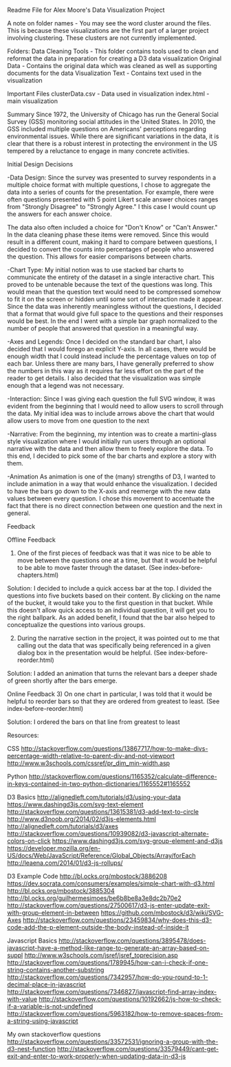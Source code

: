 Readme File for Alex Moore's Data Visualization Project

A note on folder names - You may see the word cluster around the files. This is because these visualizations are the first part of a larger project involving clustering. These clusters are not currently implemented.

Folders:
Data Cleaning Tools - This folder contains tools used to clean and reformat the data in preparation for creating a D3 data visualization
Original Data - Contains the original data which was cleaned as well as supporting documents for the data
Visualization Text - Contains text used in the visualization

Important Files
clusterData.csv - Data used in visualization
index.html - main visualization


Summary
Since 1972, the University of Chicago has run the General Social Survey (GSS) monitoring social attitudes in the United States. In 2010, the GSS included multiple questions on Americans' perceptions regarding environmental issues. While there are significant variations in the data, it is clear that there is a robust interest in protecting the environment in the US tempered by a reluctance to engage in many concrete activities.

Initial Design Decisions

-Data Design:
Since the survey was presented to survey respondents in a multiple choice format with multiple questions, I chose to aggregate the data into a series of counts for the presentation. For example, there were often questions presented with 5 point Likert scale answer choices ranges from "Strongly Disagree" to "Strongly Agree." I this case I would count up the answers for each answer choice. 

The data also often included a choice for "Don't Know" or "Can't Answer." In the data cleaning phase these items were removed. Since this would result in a different count, making it hard to compare between questions, I decided to convert the counts into percentages of people who answered the question. This allows for easier comparisons between charts.

-Chart Type:
My initial notion was to use stacked bar charts to communicate the entirety of the dataset in a single interactive chart. This proved to be untenable because the text of the questions was long. This would mean that the question text would need to be compressed somehow to fit it on the screen or hidden until some sort of interaction made it appear. Since the data was inherently meaningless without the questions, I decided that a format that would give full space to the questions and their responses would be best. In the end I went with a simple bar graph normalized to the number of people that answered that question in a meaningful way.   

-Axes and Legends:
Once I decided on the standard bar chart, I also decided that I would forego an explicit Y-axis. In all cases, there would be enough width that I could instead include the percentage values on top of each bar. Unless there are many bars, I have generally preferred to show the numbers in this way as it requires far less effort on the part of the reader to get details. I also decided that the visualization was simple enough that a legend was not necessary. 

-Interaction:
Since I was giving each question the full SVG window, it was evident from the beginning that I would need to allow users to scroll through the data. My initial idea was to include arrows above the chart that would allow users to move from one question to the next

-Narrative:
From the beginning, my intention was to create a martini-glass style visualization where I would initially run users through an optional narrative with the data and then allow them to freely explore the data. To this end, I decided to pick some of the bar charts and explore a story with them. 

-Animation
As animation is one of the (many) strengths of D3, I wanted to include animation in a way that would enhance the visualization. I decided to have the bars go down to the X-axis and reemerge with the new data values between every question. I chose this movement to accentuate the fact that there is no direct connection between one question and the next in general. 

Feedback

Offline Feedback
1) One of the first pieces of feedback was that it was nice to be able to move between the questions one at a time, but that it would be helpful to be able to move faster through the dataset. (See index-before-chapters.html)

Solution: I decided to include a quick access bar at the top. I divided the questions into five buckets based on their content. By clicking on the name of the bucket, it would take you to the first question in that bucket. While this doesn't allow quick access to an individual question, it will get you to the right ballpark. As an added benefit, I found that the bar also helped to conceptualize the questions into various groups.

2) During the narrative section in the project, it was pointed out to me that calling out the data that was specifically being referenced in a given dialog box in the presentation would be helpful. (See index-before-reorder.html)

Solution: I added an animation that turns the relevant bars a deeper shade of green shortly after the bars emerge.

Online Feedback
3) On one chart in particular, I was told that it would be helpful to reorder bars so that they are ordered from greatest to least. (See index-before-reorder.html)

Solution: I ordered the bars on that line from greatest to least

Resources:

CSS
http://stackoverflow.com/questions/13867717/how-to-make-divs-percentage-width-relative-to-parent-div-and-not-viewport
http://www.w3schools.com/cssref/pr_dim_min-width.asp

Python
http://stackoverflow.com/questions/1165352/calculate-difference-in-keys-contained-in-two-python-dictionaries/1165552#1165552

D3 Basics
http://alignedleft.com/tutorials/d3/using-your-data
https://www.dashingd3js.com/svg-text-element
http://stackoverflow.com/questions/13615381/d3-add-text-to-circle
http://www.d3noob.org/2014/02/d3js-elements.html
http://alignedleft.com/tutorials/d3/axes
http://stackoverflow.com/questions/10939082/d3-javascript-alternate-colors-on-click
https://www.dashingd3js.com/svg-group-element-and-d3js
https://developer.mozilla.org/en-US/docs/Web/JavaScript/Reference/Global_Objects/Array/forEach
http://leaena.com/2014/01/d3-js-rollups/

D3 Example Code
http://bl.ocks.org/mbostock/3886208
https://dev.socrata.com/consumers/examples/simple-chart-with-d3.html
http://bl.ocks.org/mbostock/3885304
http://bl.ocks.org/guilhermesimoes/be6b8be8a3e8dc2b70e2
http://stackoverflow.com/questions/27500617/d3-js-enter-update-exit-with-group-element-in-between
https://github.com/mbostock/d3/wiki/SVG-Axes
http://stackoverflow.com/questions/23459834/why-does-this-d3-code-add-the-p-element-outside-the-body-instead-of-inside-it

Javascript Basics
http://stackoverflow.com/questions/3895478/does-javascript-have-a-method-like-range-to-generate-an-array-based-on-suppl
http://www.w3schools.com/jsref/jsref_toprecision.asp
http://stackoverflow.com/questions/1789945/how-can-i-check-if-one-string-contains-another-substring
http://stackoverflow.com/questions/7342957/how-do-you-round-to-1-decimal-place-in-javascript
http://stackoverflow.com/questions/7346827/javascript-find-array-index-with-value
http://stackoverflow.com/questions/10192662/js-how-to-check-if-a-variable-is-not-undefined
http://stackoverflow.com/questions/5963182/how-to-remove-spaces-from-a-string-using-javascript

My own stackoverflow questions
http://stackoverflow.com/questions/33572531/ignoring-a-group-with-the-d3-nest-function
http://stackoverflow.com/questions/33579449/cant-get-exit-and-enter-to-work-properly-when-updating-data-in-d3-js
